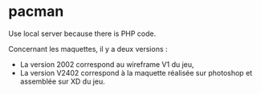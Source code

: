 # pacman
Use local server because there is PHP code. 

Concernant les maquettes, il y a deux versions :
- La version 2002 correspond au wireframe V1 du jeu,
- La version V2402 correspond à la maquette réalisée sur photoshop et assemblée sur XD du jeu. 
